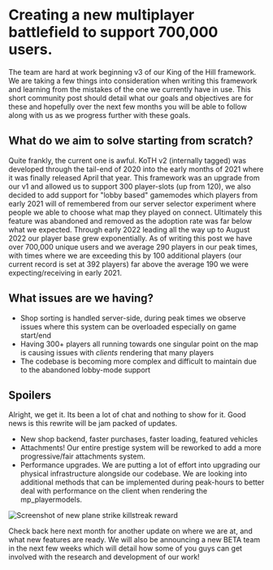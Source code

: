 
[comment]: <>  (title:Community Update #1)
[comment]: <>  (author:Jack Cosens)
[comment]: <>  (description:The beginning of our monthly community updates for CosmicV)
[comment]: <>  (readtime:3)
[comment]: <>  (picture:https://cdn.discordapp.com/attachments/1016684864868724806/1016684941276364911/FiveM_b2545_GTAProcess_2022-09-06_21-48-58.png)
[comment]: <>  (timestamp:2022-09-12T23:20:23.453Z)
[comment]: <>  (tag:Community Update)
[commend]: <> (tag:CosmicV)

# Creating a new multiplayer battlefield to support 700,000 users.
The team are hard at work beginning v3 of our King of the Hill framework. We are taking a few things into consideration when writing this framework and learning from the mistakes of the one we currently have in use. This short community post should detail what our goals and objectives are for these and hopefully over the next few months you will be able to follow along with us as we progress further with these goals.

## What do we aim to solve starting from scratch?
Quite frankly, the current one is awful. KoTH v2 (internally tagged) was developed through the tail-end of 2020 into the early months of 2021 where it was finally released April that year. This framework was an upgrade from our v1 and allowed us to support 300 player-slots (up from 120), we also decided to add support for "lobby based" gamemodes which players from early 2021 will of remembered from our server selector experiment where people we able to choose what map they played on connect.
Ultimately this feature was abandoned and removed as the adoption rate was far below what we expected.
Through early 2022 leading all the way up to August 2022 our player base grew exponentially. 
As of writing this post we have over 700,000 unique users and we average 290 players in our peak times, with times where we are exceeding this by 100 additional players (our current record is set at 392 players) far above the average 190 we were expecting/receiving in early 2021.

## What issues are we having?
- Shop sorting is handled server-side, during peak times we observe issues where this system can be overloaded especially on game start/end
- Having 300+ players all running towards one singular point on the map is causing issues with *clients* rendering that many players
- The codebase is becoming more complex and difficult to maintain due to the abandoned lobby-mode support

## Spoilers
Alright, we get it. Its been a lot of chat and nothing to show for it. Good news is this rewrite will be jam packed of updates.
 - New shop backend, faster purchases, faster loading, featured vehicles
 - Attachments! Our entire prestige system will be reworked to add a more progressive/fair attachments system.
 - Performance upgrades. We are putting a lot of effort into upgrading our physical infrastructure alongside our codebase. We are looking into additional methods that can be implemented during peak-hours to better deal with performance on the client when rendering the mp_playermodels.
 
![Screenshot of new plane strike killstreak reward](https://cdn.discordapp.com/attachments/794359734852648970/982726232464584714/unknown.png)

Check back here next month for another update on where we are at, and what new features are ready.
We will also be announcing a new BETA team in the next few weeks which will detail how some of you guys can get involved with the research and development of our work!